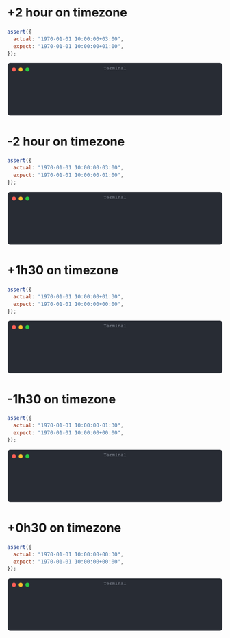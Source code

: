 # +2 hour on timezone

```js
assert({
  actual: "1970-01-01 10:00:00+03:00",
  expect: "1970-01-01 10:00:00+01:00",
});
```

![img](<./date/+2 hour on timezone.svg>)

# -2 hour on timezone

```js
assert({
  actual: "1970-01-01 10:00:00-03:00",
  expect: "1970-01-01 10:00:00-01:00",
});
```

![img](<./date/-2 hour on timezone.svg>)

# +1h30 on timezone

```js
assert({
  actual: "1970-01-01 10:00:00+01:30",
  expect: "1970-01-01 10:00:00+00:00",
});
```

![img](<./date/+1h30 on timezone.svg>)

# -1h30 on timezone

```js
assert({
  actual: "1970-01-01 10:00:00-01:30",
  expect: "1970-01-01 10:00:00+00:00",
});
```

![img](<./date/-1h30 on timezone.svg>)

# +0h30 on timezone

```js
assert({
  actual: "1970-01-01 10:00:00+00:30",
  expect: "1970-01-01 10:00:00+00:00",
});
```

![img](<./date/+0h30 on timezone.svg>)

